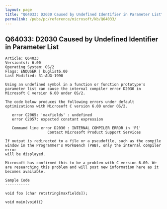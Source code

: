 ```yaml
---
layout: page
title: "Q64033: D2030 Caused by Undefined Identifier in Parameter List"
permalink: /pubs/pc/reference/microsoft/kb/Q64033/
---
```


## Q64033: D2030 Caused by Undefined Identifier in Parameter List

	Article: Q64033
	Version(s): 6.00
	Operating System: OS/2
	Flags: ENDUSER | buglist6.00
	Last Modified: 31-AUG-1990
	
	Using an undefined symbol in a function or function prototype's
	parameter list can cause the internal compiler error D2030 in
	Microsoft C version 6.00 under OS/2.
	
	The code below produces the following errors under default
	optimizations with Microsoft C version 6.00 under OS/2.
	
	   error C2065: 'maxfields' : undefined
	   error C2057: expected constant expression
	
	   Command line error D2030 : INTERNAL COMPILER ERROR in 'P1'
	                   Contact Microsoft Product Support Services
	
	If output is redirected to a file or a pseudofile, such as the compile
	window in the Programmer's WorkBench (PWB), only the internal compiler error
	will be displayed.
	
	Microsoft has confirmed this to be a problem with C version 6.00. We
	are researching this problem and will post new information here as it
	becomes available.
	
	Sample Code
	-----------
	
	void foo (char retstring[maxfields]);
	
	void main(void){}
